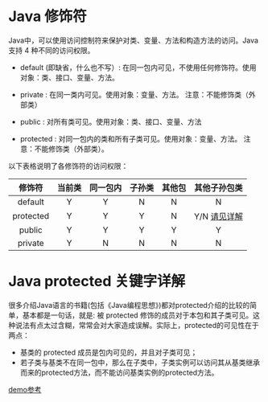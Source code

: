 # Java 修饰符
Java中，可以使用访问控制符来保护对类、变量、方法和构造方法的访问。Java 支持 4 种不同的访问权限。

* default (即缺省，什么也不写）: 在同一包内可见，不使用任何修饰符。使用对象：类、接口、变量、方法。

* private : 在同一类内可见。使用对象：变量、方法。 注意：不能修饰类（外部类）

* public : 对所有类可见。使用对象：类、接口、变量、方法

* protected : 对同一包内的类和所有子类可见。使用对象：变量、方法。 注意：不能修饰类（外部类）。

以下表格说明了各修饰符的访问权限：

|修饰符|当前类|同一包内|子孙类|其他包|其他子孙包类|
|:-:   |:-:   |:-:   |:-:   |:-:   |:-:   |
|default   | Y  | Y  | N  | N  | N  |
|protected   | Y  | Y  | Y  |  N |Y/N <a href="#">请见详解</a>   |
|public   | Y  | Y  | Y  | Y  |  Y  |
|private   | Y  | N  | N  | N  | N  |

# Java protected 关键字详解

很多介绍Java语言的书籍(包括《Java编程思想》)都对protected介绍的比较的简单，基本都是一句话，就是: 被 protected 修饰的成员对于本包和其子类可见。这种说法有点太过含糊，常常会对大家造成误解。实际上，protected的可见性在于两点：

* 基类的 protected 成员是包内可见的，并且对子类可见；
* 若子类与基类不在同一包中，那么在子类中，子类实例可以访问其从基类继承而来的protected方法，而不能访问基类实例的protected方法。

<a href="http://www.runoob.com/w3cnote/java-protected-keyword-detailed-explanation.html">demo参考</a>
